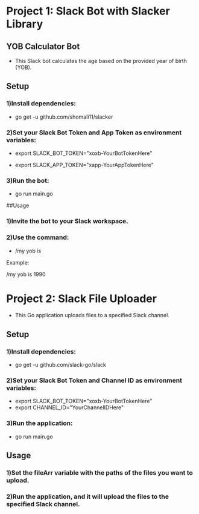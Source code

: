 # Project 1: Slack Bot with Slacker Library
## YOB Calculator Bot
- This Slack bot calculates the age based on the provided year of birth (YOB).

## Setup
### 1)Install dependencies:

- go get -u github.com/shomali11/slacker

### 2)Set your Slack Bot Token and App Token as environment variables:

- export SLACK_BOT_TOKEN="xoxb-YourBotTokenHere"

- export SLACK_APP_TOKEN="xapp-YourAppTokenHere"

### 3)Run the bot:

- go run main.go

##Usage
### 1)Invite the bot to your Slack workspace.
### 2)Use the command:

- /my yob is <year>

Example:

/my yob is 1990

# Project 2: Slack File Uploader

- This Go application uploads files to a specified Slack channel.

## Setup
### 1)Install dependencies:

- go get -u github.com/slack-go/slack

### 2)Set your Slack Bot Token and Channel ID as environment variables:

- export SLACK_BOT_TOKEN="xoxb-YourBotTokenHere"
- export CHANNEL_ID="YourChannelIDHere"

### 3)Run the application:

- go run main.go
## Usage
### 1)Set the fileArr variable with the paths of the files you want to upload.
### 2)Run the application, and it will upload the files to the specified Slack channel.

